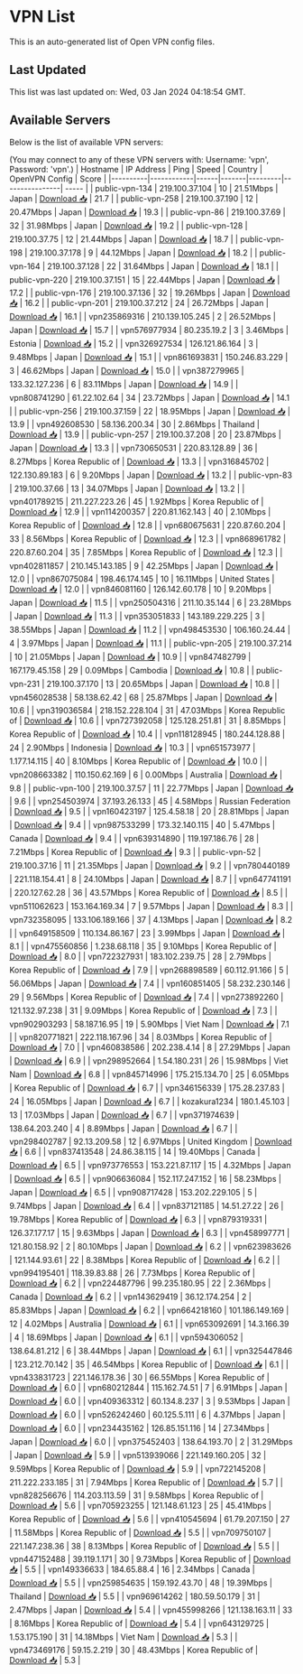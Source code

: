 # VPN List

This is an auto-generated list of Open VPN config files.

## Last Updated

This list was last updated on: Wed, 03 Jan 2024 04:18:54 GMT.

## Available Servers

Below is the list of available VPN servers:

(You may connect to any of these VPN servers with: Username: 'vpn', Password: 'vpn'.)
| Hostname | IP Address | Ping | Speed | Country | OpenVPN Config | Score |
|----------|------------|------|-------|---------|----------------| ----- |
| public-vpn-134 | 219.100.37.104 | 10 | 21.51Mbps | Japan | [Download 📥](./configs/server_0_JP.ovpn) | 21.7 |
| public-vpn-258 | 219.100.37.190 | 12 | 20.47Mbps | Japan | [Download 📥](./configs/server_1_JP.ovpn) | 19.3 |
| public-vpn-86 | 219.100.37.69 | 32 | 31.98Mbps | Japan | [Download 📥](./configs/server_2_JP.ovpn) | 19.2 |
| public-vpn-128 | 219.100.37.75 | 12 | 21.44Mbps | Japan | [Download 📥](./configs/server_3_JP.ovpn) | 18.7 |
| public-vpn-198 | 219.100.37.178 | 9 | 44.12Mbps | Japan | [Download 📥](./configs/server_4_JP.ovpn) | 18.2 |
| public-vpn-164 | 219.100.37.128 | 22 | 31.64Mbps | Japan | [Download 📥](./configs/server_5_JP.ovpn) | 18.1 |
| public-vpn-220 | 219.100.37.151 | 15 | 22.44Mbps | Japan | [Download 📥](./configs/server_6_JP.ovpn) | 17.2 |
| public-vpn-176 | 219.100.37.136 | 32 | 19.26Mbps | Japan | [Download 📥](./configs/server_7_JP.ovpn) | 16.2 |
| public-vpn-201 | 219.100.37.212 | 24 | 26.72Mbps | Japan | [Download 📥](./configs/server_8_JP.ovpn) | 16.1 |
| vpn235869316 | 210.139.105.245 | 2 | 26.52Mbps | Japan | [Download 📥](./configs/server_9_JP.ovpn) | 15.7 |
| vpn576977934 | 80.235.19.2 | 3 | 3.46Mbps | Estonia | [Download 📥](./configs/server_10_EE.ovpn) | 15.2 |
| vpn326927534 | 126.121.86.164 | 3 | 9.48Mbps | Japan | [Download 📥](./configs/server_11_JP.ovpn) | 15.1 |
| vpn861693831 | 150.246.83.229 | 3 | 46.62Mbps | Japan | [Download 📥](./configs/server_12_JP.ovpn) | 15.0 |
| vpn387279965 | 133.32.127.236 | 6 | 83.11Mbps | Japan | [Download 📥](./configs/server_13_JP.ovpn) | 14.9 |
| vpn808741290 | 61.22.102.64 | 34 | 23.72Mbps | Japan | [Download 📥](./configs/server_14_JP.ovpn) | 14.1 |
| public-vpn-256 | 219.100.37.159 | 22 | 18.95Mbps | Japan | [Download 📥](./configs/server_15_JP.ovpn) | 13.9 |
| vpn492608530 | 58.136.200.34 | 30 | 2.86Mbps | Thailand | [Download 📥](./configs/server_16_TH.ovpn) | 13.9 |
| public-vpn-257 | 219.100.37.208 | 20 | 23.87Mbps | Japan | [Download 📥](./configs/server_17_JP.ovpn) | 13.3 |
| vpn730650531 | 220.83.128.89 | 36 | 8.27Mbps | Korea Republic of | [Download 📥](./configs/server_18_KR.ovpn) | 13.3 |
| vpn316845702 | 122.130.89.183 | 6 | 9.20Mbps | Japan | [Download 📥](./configs/server_19_JP.ovpn) | 13.2 |
| public-vpn-83 | 219.100.37.66 | 13 | 34.07Mbps | Japan | [Download 📥](./configs/server_20_JP.ovpn) | 13.2 |
| vpn401789215 | 211.227.223.26 | 45 | 1.92Mbps | Korea Republic of | [Download 📥](./configs/server_21_KR.ovpn) | 12.9 |
| vpn114200357 | 220.81.162.143 | 40 | 2.10Mbps | Korea Republic of | [Download 📥](./configs/server_22_KR.ovpn) | 12.8 |
| vpn680675631 | 220.87.60.204 | 33 | 8.56Mbps | Korea Republic of | [Download 📥](./configs/server_23_KR.ovpn) | 12.3 |
| vpn868961782 | 220.87.60.204 | 35 | 7.85Mbps | Korea Republic of | [Download 📥](./configs/server_24_KR.ovpn) | 12.3 |
| vpn402811857 | 210.145.143.185 | 9 | 42.25Mbps | Japan | [Download 📥](./configs/server_25_JP.ovpn) | 12.0 |
| vpn867075084 | 198.46.174.145 | 10 | 16.11Mbps | United States | [Download 📥](./configs/server_26_US.ovpn) | 12.0 |
| vpn846081160 | 126.142.60.178 | 10 | 9.20Mbps | Japan | [Download 📥](./configs/server_27_JP.ovpn) | 11.5 |
| vpn250504316 | 211.10.35.144 | 6 | 23.28Mbps | Japan | [Download 📥](./configs/server_28_JP.ovpn) | 11.3 |
| vpn353051833 | 143.189.229.225 | 3 | 38.55Mbps | Japan | [Download 📥](./configs/server_29_JP.ovpn) | 11.2 |
| vpn498453530 | 106.160.24.44 | 4 | 3.97Mbps | Japan | [Download 📥](./configs/server_30_JP.ovpn) | 11.1 |
| public-vpn-205 | 219.100.37.214 | 10 | 21.05Mbps | Japan | [Download 📥](./configs/server_31_JP.ovpn) | 10.9 |
| vpn847482799 | 167.179.45.158 | 29 | 0.09Mbps | Cambodia | [Download 📥](./configs/server_32_KH.ovpn) | 10.8 |
| public-vpn-231 | 219.100.37.170 | 13 | 20.65Mbps | Japan | [Download 📥](./configs/server_33_JP.ovpn) | 10.8 |
| vpn456028538 | 58.138.62.42 | 68 | 25.87Mbps | Japan | [Download 📥](./configs/server_34_JP.ovpn) | 10.6 |
| vpn319036584 | 218.152.228.104 | 31 | 47.03Mbps | Korea Republic of | [Download 📥](./configs/server_35_KR.ovpn) | 10.6 |
| vpn727392058 | 125.128.251.81 | 31 | 8.85Mbps | Korea Republic of | [Download 📥](./configs/server_36_KR.ovpn) | 10.4 |
| vpn118128945 | 180.244.128.88 | 24 | 2.90Mbps | Indonesia | [Download 📥](./configs/server_37_ID.ovpn) | 10.3 |
| vpn651573977 | 1.177.14.115 | 40 | 8.10Mbps | Korea Republic of | [Download 📥](./configs/server_38_KR.ovpn) | 10.0 |
| vpn208663382 | 110.150.62.169 | 6 | 0.00Mbps | Australia | [Download 📥](./configs/server_39_AU.ovpn) | 9.8 |
| public-vpn-100 | 219.100.37.57 | 11 | 22.77Mbps | Japan | [Download 📥](./configs/server_40_JP.ovpn) | 9.6 |
| vpn254503974 | 37.193.26.133 | 45 | 4.58Mbps | Russian Federation | [Download 📥](./configs/server_41_RU.ovpn) | 9.5 |
| vpn160423197 | 125.4.58.18 | 20 | 28.81Mbps | Japan | [Download 📥](./configs/server_42_JP.ovpn) | 9.4 |
| vpn987533299 | 173.32.140.115 | 40 | 5.47Mbps | Canada | [Download 📥](./configs/server_43_CA.ovpn) | 9.4 |
| vpn639314890 | 119.197.186.76 | 28 | 7.21Mbps | Korea Republic of | [Download 📥](./configs/server_44_KR.ovpn) | 9.3 |
| public-vpn-52 | 219.100.37.16 | 11 | 21.35Mbps | Japan | [Download 📥](./configs/server_45_JP.ovpn) | 9.2 |
| vpn780440189 | 221.118.154.41 | 8 | 24.10Mbps | Japan | [Download 📥](./configs/server_46_JP.ovpn) | 8.7 |
| vpn647741191 | 220.127.62.28 | 36 | 43.57Mbps | Korea Republic of | [Download 📥](./configs/server_47_KR.ovpn) | 8.5 |
| vpn511062623 | 153.164.169.34 | 7 | 9.57Mbps | Japan | [Download 📥](./configs/server_48_JP.ovpn) | 8.3 |
| vpn732358095 | 133.106.189.166 | 37 | 4.13Mbps | Japan | [Download 📥](./configs/server_49_JP.ovpn) | 8.2 |
| vpn649158509 | 110.134.86.167 | 23 | 3.99Mbps | Japan | [Download 📥](./configs/server_50_JP.ovpn) | 8.1 |
| vpn475560856 | 1.238.68.118 | 35 | 9.10Mbps | Korea Republic of | [Download 📥](./configs/server_51_KR.ovpn) | 8.0 |
| vpn722327931 | 183.102.239.75 | 28 | 2.79Mbps | Korea Republic of | [Download 📥](./configs/server_52_KR.ovpn) | 7.9 |
| vpn268898589 | 60.112.91.166 | 5 | 56.06Mbps | Japan | [Download 📥](./configs/server_53_JP.ovpn) | 7.4 |
| vpn160851405 | 58.232.230.146 | 29 | 9.56Mbps | Korea Republic of | [Download 📥](./configs/server_54_KR.ovpn) | 7.4 |
| vpn273892260 | 121.132.97.238 | 31 | 9.09Mbps | Korea Republic of | [Download 📥](./configs/server_55_KR.ovpn) | 7.3 |
| vpn902903293 | 58.187.16.95 | 19 | 5.90Mbps | Viet Nam | [Download 📥](./configs/server_56_VN.ovpn) | 7.1 |
| vpn820771821 | 222.118.167.96 | 34 | 8.03Mbps | Korea Republic of | [Download 📥](./configs/server_57_KR.ovpn) | 7.0 |
| vpn460838586 | 202.238.4.14 | 8 | 27.29Mbps | Japan | [Download 📥](./configs/server_58_JP.ovpn) | 6.9 |
| vpn298952664 | 1.54.180.231 | 26 | 15.98Mbps | Viet Nam | [Download 📥](./configs/server_59_VN.ovpn) | 6.8 |
| vpn845714996 | 175.215.134.70 | 25 | 6.05Mbps | Korea Republic of | [Download 📥](./configs/server_60_KR.ovpn) | 6.7 |
| vpn346156339 | 175.28.237.83 | 24 | 16.05Mbps | Japan | [Download 📥](./configs/server_61_JP.ovpn) | 6.7 |
| kozakura1234 | 180.1.45.103 | 13 | 17.03Mbps | Japan | [Download 📥](./configs/server_62_JP.ovpn) | 6.7 |
| vpn371974639 | 138.64.203.240 | 4 | 8.89Mbps | Japan | [Download 📥](./configs/server_63_JP.ovpn) | 6.7 |
| vpn298402787 | 92.13.209.58 | 12 | 6.97Mbps | United Kingdom | [Download 📥](./configs/server_64_GB.ovpn) | 6.6 |
| vpn837413548 | 24.86.38.115 | 14 | 19.40Mbps | Canada | [Download 📥](./configs/server_65_CA.ovpn) | 6.5 |
| vpn973776553 | 153.221.87.117 | 15 | 4.32Mbps | Japan | [Download 📥](./configs/server_66_JP.ovpn) | 6.5 |
| vpn906636084 | 152.117.247.152 | 16 | 58.23Mbps | Japan | [Download 📥](./configs/server_67_JP.ovpn) | 6.5 |
| vpn908717428 | 153.202.229.105 | 5 | 9.74Mbps | Japan | [Download 📥](./configs/server_68_JP.ovpn) | 6.4 |
| vpn837121185 | 14.51.27.22 | 26 | 19.78Mbps | Korea Republic of | [Download 📥](./configs/server_69_KR.ovpn) | 6.3 |
| vpn879319331 | 126.37.177.17 | 15 | 9.63Mbps | Japan | [Download 📥](./configs/server_70_JP.ovpn) | 6.3 |
| vpn458997771 | 121.80.158.92 | 2 | 80.10Mbps | Japan | [Download 📥](./configs/server_71_JP.ovpn) | 6.2 |
| vpn623983626 | 121.144.93.61 | 22 | 8.38Mbps | Korea Republic of | [Download 📥](./configs/server_72_KR.ovpn) | 6.2 |
| vpn994195401 | 118.39.83.88 | 26 | 7.73Mbps | Korea Republic of | [Download 📥](./configs/server_73_KR.ovpn) | 6.2 |
| vpn224487796 | 99.235.180.95 | 22 | 2.36Mbps | Canada | [Download 📥](./configs/server_74_CA.ovpn) | 6.2 |
| vpn143629419 | 36.12.174.254 | 2 | 85.83Mbps | Japan | [Download 📥](./configs/server_75_JP.ovpn) | 6.2 |
| vpn664218160 | 101.186.149.169 | 12 | 4.02Mbps | Australia | [Download 📥](./configs/server_76_AU.ovpn) | 6.1 |
| vpn653092691 | 14.3.166.39 | 4 | 18.69Mbps | Japan | [Download 📥](./configs/server_77_JP.ovpn) | 6.1 |
| vpn594306052 | 138.64.81.212 | 6 | 38.44Mbps | Japan | [Download 📥](./configs/server_78_JP.ovpn) | 6.1 |
| vpn325447846 | 123.212.70.142 | 35 | 46.54Mbps | Korea Republic of | [Download 📥](./configs/server_79_KR.ovpn) | 6.1 |
| vpn433831723 | 221.146.178.36 | 30 | 66.55Mbps | Korea Republic of | [Download 📥](./configs/server_80_KR.ovpn) | 6.0 |
| vpn680212844 | 115.162.74.51 | 7 | 6.91Mbps | Japan | [Download 📥](./configs/server_81_JP.ovpn) | 6.0 |
| vpn409363312 | 60.134.8.237 | 3 | 9.53Mbps | Japan | [Download 📥](./configs/server_82_JP.ovpn) | 6.0 |
| vpn526242460 | 60.125.5.111 | 6 | 4.37Mbps | Japan | [Download 📥](./configs/server_83_JP.ovpn) | 6.0 |
| vpn234435162 | 126.85.151.116 | 14 | 27.34Mbps | Japan | [Download 📥](./configs/server_84_JP.ovpn) | 6.0 |
| vpn375452403 | 138.64.193.70 | 2 | 31.29Mbps | Japan | [Download 📥](./configs/server_85_JP.ovpn) | 5.9 |
| vpn513939066 | 221.149.160.205 | 32 | 9.59Mbps | Korea Republic of | [Download 📥](./configs/server_86_KR.ovpn) | 5.9 |
| vpn722145208 | 211.222.233.185 | 31 | 7.94Mbps | Korea Republic of | [Download 📥](./configs/server_87_KR.ovpn) | 5.7 |
| vpn828256676 | 114.203.113.59 | 31 | 9.58Mbps | Korea Republic of | [Download 📥](./configs/server_88_KR.ovpn) | 5.6 |
| vpn705923255 | 121.148.61.123 | 25 | 45.41Mbps | Korea Republic of | [Download 📥](./configs/server_89_KR.ovpn) | 5.6 |
| vpn410545694 | 61.79.207.150 | 27 | 11.58Mbps | Korea Republic of | [Download 📥](./configs/server_90_KR.ovpn) | 5.5 |
| vpn709750107 | 221.147.238.36 | 38 | 8.13Mbps | Korea Republic of | [Download 📥](./configs/server_91_KR.ovpn) | 5.5 |
| vpn447152488 | 39.119.1.171 | 30 | 9.73Mbps | Korea Republic of | [Download 📥](./configs/server_92_KR.ovpn) | 5.5 |
| vpn149336633 | 184.65.88.4 | 16 | 2.34Mbps | Canada | [Download 📥](./configs/server_93_CA.ovpn) | 5.5 |
| vpn259854635 | 159.192.43.70 | 48 | 19.39Mbps | Thailand | [Download 📥](./configs/server_94_TH.ovpn) | 5.5 |
| vpn969614262 | 180.59.50.179 | 31 | 2.47Mbps | Japan | [Download 📥](./configs/server_95_JP.ovpn) | 5.4 |
| vpn455998266 | 121.138.163.11 | 33 | 8.16Mbps | Korea Republic of | [Download 📥](./configs/server_96_KR.ovpn) | 5.4 |
| vpn643129725 | 1.53.175.190 | 31 | 14.18Mbps | Viet Nam | [Download 📥](./configs/server_97_VN.ovpn) | 5.3 |
| vpn473469176 | 59.15.2.219 | 30 | 48.43Mbps | Korea Republic of | [Download 📥](./configs/server_98_KR.ovpn) | 5.3 |
